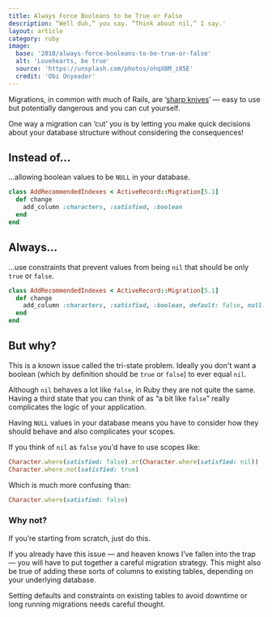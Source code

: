 ```yaml
---
title: Always Force Booleans to be True or False
description: “Well duh,” you say. “Think about nil,” I say.'
layout: article
category: ruby
image:
  base: '2018/always-force-booleans-to-be-true-or-false'
  alt: 'Lovehearts, be true'
  source: 'https://unsplash.com/photos/ohqX8M_z85E'
  credit: 'Obi Onyeador'
---
```


Migrations, in common with much of Rails, are ‘[sharp knives](https://rubyonrails.org/doctrine/#provide-sharp-knives)’ — easy to use but potentially dangerous and you can cut yourself.

One way a migration can ‘cut’ you is by letting you make quick decisions about your database structure without considering the consequences!


## Instead of…

...allowing boolean values to be `NULL` in your database.

```ruby
class AddRecommendedIndexes < ActiveRecord::Migration[5.1]
  def change
    add_column :characters, :satisfied, :boolean
  end
end
```


## Always…

...use constraints that prevent values from being `nil` that should be only `true` or `false`.

```ruby
class AddRecommendedIndexes < ActiveRecord::Migration[5.1]
  def change
    add_column :characters, :satisfied, :boolean, default: false, null: false
  end
end
```


## But why?

This is a known issue called the tri-state problem. Ideally you don't want a boolean (which by definition should be `true` or `false`) to ever equal `nil`.

Although `nil` behaves a lot like `false`, in Ruby they are not quite the same. Having a third state that you can think of as “a bit like `false`” really complicates the logic of your application.

Having `NULL` values in your database means you have to consider how they should behave and also complicates your scopes.

If you think of `nil` as `false` you'd have to use scopes like:

```ruby
Character.where(satisfied: false).or(Character.where(satisfied: nil))
Character.where.not(satisfied: true)
```

Which is much more confusing than:

```ruby
Character.where(satisfied: false)
```


### Why not?

If you’re starting from scratch, just do this.

If you already have this issue — and heaven knows I’ve fallen into the trap — you will have to put together a careful migration strategy. This might also be true of adding these sorts of columns to existing tables, depending on your underlying database.

Setting defaults and constraints on existing tables to avoid downtime or long running migrations needs careful thought.
